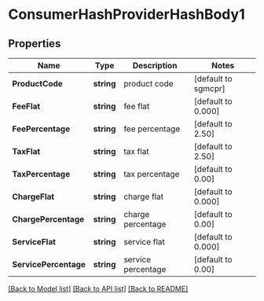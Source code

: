 # ConsumerHashProviderHashBody1

## Properties
Name | Type | Description | Notes
------------ | ------------- | ------------- | -------------
**ProductCode** | **string** | product code | [default to sgmcpr]
**FeeFlat** | **string** | fee flat | [default to 0.000]
**FeePercentage** | **string** | fee percentage | [default to 2.50]
**TaxFlat** | **string** | tax flat | [default to 2.50]
**TaxPercentage** | **string** | tax percentage | [default to 0.00]
**ChargeFlat** | **string** | charge flat | [default to 0.000]
**ChargePercentage** | **string** | charge percentage | [default to 0.00]
**ServiceFlat** | **string** | service flat | [default to 0.000]
**ServicePercentage** | **string** | service percentage | [default to 0.00]

[[Back to Model list]](../README.md#documentation-for-models) [[Back to API list]](../README.md#documentation-for-api-endpoints) [[Back to README]](../README.md)

